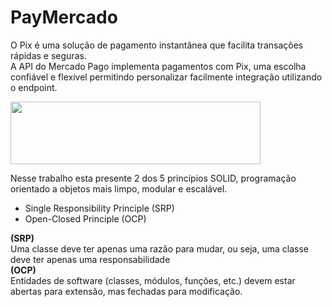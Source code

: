 # PayMercado

O Pix é uma solução de pagamento instantânea que facilita transações rápidas e seguras.                                               
A API do Mercado Pago implementa pagamentos com Pix, uma escolha confiável e flexível permitindo personalizar facilmente  integração utilizando o endpoint.

<img src="https://logodownload.org/wp-content/uploads/2019/06/mercado-pago-logo.png" width="400" height="100">



Nesse trabalho esta presente 2 dos 5 princípios SOLID, programação orientado a objetos mais limpo, modular e escalável.

- Single Responsibility Principle (SRP)
-  Open-Closed Principle (OCP)
   
**(**SRP**)**                    
Uma classe deve ter apenas uma razão para mudar, ou seja, uma classe deve ter apenas uma responsabilidade       
**(**OCP**)**   
Entidades de software (classes, módulos, funções, etc.) devem estar abertas para extensão, mas fechadas para modificação.
